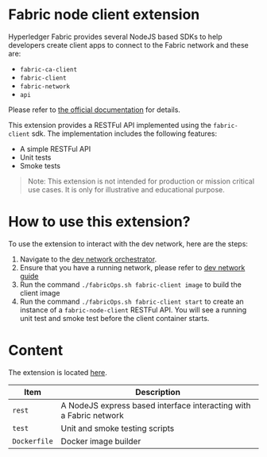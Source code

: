 # Fabric node client extension

Hyperledger Fabric provides several NodeJS based SDKs to help developers create client apps to connect to the Fabric network and these are:

* `fabric-ca-client`
* `fabric-client`
* `fabric-network`
* `api`

Please refer to [the official documentation](https://fabric-sdk-node.github.io/release-1.4/index.html) for details.

This extension provides a RESTFul API implemented using the `fabric-client` sdk. The implementation includes the following features:

* A simple RESTFul API
* Unit tests
* Smoke tests

> Note:
> This extension is not intended for production or mission critical use cases. It is only for illustrative and educational purpose.

# How to use this extension?

To use the extension to interact with the dev network, here are the steps:

1. Navigate to the [dev network orchestrator](../extensions/fabric-node-client).
2. Ensure that you have a running network, please refer to [dev network guide](./dev-network.md)
3. Run the command `./fabricOps.sh fabric-client image` to build the client image
4. Run the command `./fabricOps.sh fabric-client start` to create an instance of a `fabric-node-client` RESTFul API. You will see a running unit test and smoke test before the client container starts.

# Content

The extension is located [here](../extensionse/fabric-node-client).

| Item | Description |
| --- | --- |
| `rest` | A NodeJS express based interface interacting with a Fabric network |
| `test` | Unit and smoke testing scripts |
| `Dockerfile` | Docker image builder |
